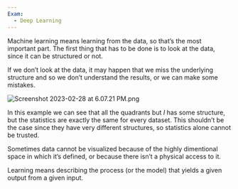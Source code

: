 ```yaml
---
Exam:
  - Deep Learning
---
```

Machine learning means learning from the data, so that’s the most important part. The first thing that has to be done is to look at the data, since it can be structured or not.

If we don’t look at the data, it may happen that we miss the underlying structure and so we don’t understand the results, or we can make some mistakes. 

![Screenshot 2023-02-28 at 6.07.21 PM.png](Screenshot_2023-02-28_at_6.07.21_PM.png)

In this example we can see that all the quadrants but $I$ has some structure, but the statistics are exactly the same for every dataset. This shouldn’t be the case since they have very different structures, so statistics alone cannot be trusted.

Sometimes data cannot be visualized because of the highly dimentional space in which it’s defined, or because there isn’t a physical access to it.

Learning means describing the process (or the model) that yields a given output from a given input.